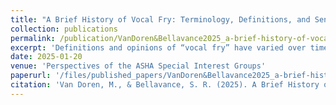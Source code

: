 ```yaml
---
title: "A Brief History of Vocal Fry: Terminology, Definitions, and Sentiment"
collection: publications
permalink: /publication/VanDoren&Bellavance2025_a-brief-history-of-vocal-fry-terminology-definitions-and-sentiment
excerpt: 'Definitions and opinions of “vocal fry” have varied over time. The purpose of this review is to examine the history of research on vocal fry, identify and define the terminology used to describe vocal fry in the clinical literature, and examine the history of sentiment regarding the use of vocal fry. This historical narrative review aims to establish a foundation to inform future clinical research by identifying both advances and evidence gaps in the literature on vocal fry. The term “vocal fry” initially appeared in the clinical literature in 1958, although some early work suggests that sentiment regarding this voice quality appeared at least as early as 1935. Vocal fry was considered a voice disorder until research in the 1960s found that it is acoustically and perceptually distinct from diagnosed “harshness.” Based on acoustic and physiological evidence, vocal fry was defined as a normal phonation register through much of the work in the 1970s. Current descriptions of vocal fry vary. While it is known to occur in the phrase-final position to mark phrase boundaries in nonpathological speech, current sentiment regarding vocal fry is mixed. Some clinical works list it as an aberrant or potentially pathological voice quality and report negative perception of its use, while others report using it as a therapeutic task in the setting of voice rehabilitation. In addition to changes in sentiment, various terms have been associated with the voice quality either as a synonym or to describe a related quality. The term “vocal fry” has had varying sentiments and multiple perceptual, physiological, and acoustic qualities associated with it. Additionally, terminology has varied over time and across researchers. Future research on vocal fry should clearly define the voice quality in order to allow for more direct comparison and make connections to clinical application.'
date: 2025-01-20
venue: 'Perspectives of the ASHA Special Interest Groups'
paperurl: '/files/published_papers/VanDoren&Bellavance2025_a-brief-history-of-vocal-fry-terminology-definitions-and-sentiment.pdf'
citation: 'Van Doren, M., & Bellavance, S. R. (2025). A Brief History of Vocal Fry: Terminology, Definitions, and Sentiment. <i>Perspectives of the ASHA Special Interest Groups</i>, 1–11. https://doi.org/10.1044/2025_persp-24-00229'
---
```

